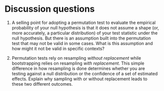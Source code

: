 # Discussion questions

1. A selling point for adopting a permutation test to evaluate the empirical probability of your null hypothesis is that it does not assume a shape (or, more accurately, a particular distribution) of your test statistic under the null hypothesis. But there is an assumption built into the permutation test that may not be valid in some cases. What is this assumption and how might it not be valid in specific contexts?

2. Permutation tests rely on resampling *without replacement* while bootstrapping relies on resampling *with replacement*. This simple difference in how resampling is done determines whether you are testing against a null distribution or the confidence of a set of estimated effects. Explain why sampling with or without replacement leads to these two different outcomes.